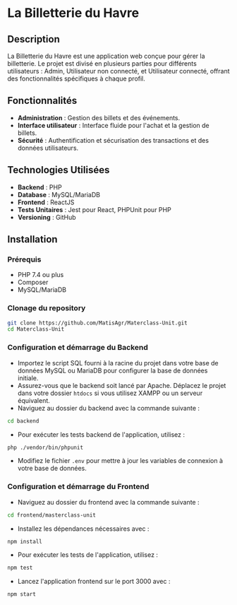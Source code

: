 # La Billetterie du Havre

## Description
La Billetterie du Havre est une application web conçue pour gérer la billetterie. Le projet est divisé en plusieurs parties pour différents utilisateurs : Admin, Utilisateur non connecté, et Utilisateur connecté, offrant des fonctionnalités spécifiques à chaque profil.

## Fonctionnalités
- **Administration** : Gestion des billets et des événements.
- **Interface utilisateur** : Interface fluide pour l'achat et la gestion de billets.
- **Sécurité** : Authentification et sécurisation des transactions et des données utilisateurs.

## Technologies Utilisées
- **Backend** : PHP
- **Database** : MySQL/MariaDB
- **Frontend** : ReactJS
- **Tests Unitaires** : Jest pour React, PHPUnit pour PHP
- **Versioning** : GitHub

## Installation

### Prérequis
- PHP 7.4 ou plus
- Composer
- MySQL/MariaDB

### Clonage du repository

```bash
git clone https://github.com/MatisAgr/Materclass-Unit.git
cd Materclass-Unit
```
### Configuration et démarrage du Backend

- Importez le script SQL fourni à la racine du projet dans votre base de données MySQL ou MariaDB pour configurer la base de données initiale.
- Assurez-vous que le backend soit lancé par Apache. Déplacez le projet dans votre dossier `htdocs` si vous utilisez XAMPP ou un serveur équivalent.
- Naviguez au dossier du backend avec la commande suivante :

```bash
cd backend
```

- Pour exécuter les tests backend de l'application, utilisez :

```bash
php ./vendor/bin/phpunit
```

- Modifiez le fichier `.env` pour mettre à jour les variables de connexion à votre base de données.

### Configuration et démarrage du Frontend 

- Naviguez au dossier du frontend avec la commande suivante :

```bash
cd frontend/masterclass-unit
```

- Installez les dépendances nécessaires avec :

```bash
npm install
```

- Pour exécuter les tests de l'application, utilisez :

```bash
npm test
```

- Lancez l'application frontend sur le port 3000 avec :

```bash
npm start
```
